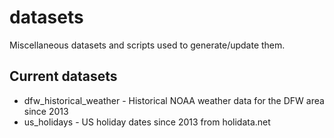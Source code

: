 # datasets

Miscellaneous datasets and scripts used to generate/update them.

## Current datasets

- dfw_historical_weather - Historical NOAA weather data for the DFW area since 2013
- us_holidays - US holiday dates since 2013 from holidata.net

